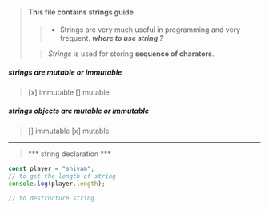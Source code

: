 > #### This file contains strings guide
>
>> - Strings are very much useful in programming and very frequent.
> ***where to use string ?***
>
>>  *Strings* is used for storing **sequence of charaters**.

##### strings are mutable or immutable
> [x] immutable
> [] mutable

##### strings objects are mutable or immutable
> [] immutable
> [x] mutable
-----------------------------------------------------------------------------

> *** string declaration ***
```js
const player = "shivam";
// to get the length of string
console.log(player.length);

// to destructure string


```